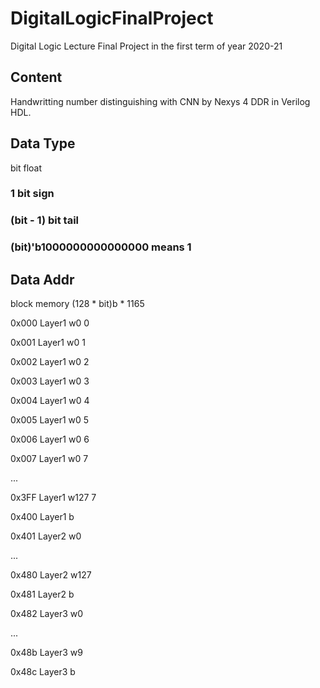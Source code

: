 # DigitalLogicFinalProject
Digital Logic Lecture Final Project in the first term of year 2020-21

## Content
Handwritting number distinguishing with CNN by Nexys 4 DDR in Verilog HDL.

## Data Type 
bit float
### 1 bit sign
### (bit - 1) bit tail 
### (bit)'b1000000000000000 means 1
## Data Addr

block memory (128 * bit)b * 1165

0x000 Layer1 w0 0

0x001 Layer1 w0 1

0x002 Layer1 w0 2

0x003 Layer1 w0 3

0x004 Layer1 w0 4

0x005 Layer1 w0 5

0x006 Layer1 w0 6

0x007 Layer1 w0 7

...

0x3FF Layer1 w127 7

0x400 Layer1 b

0x401 Layer2 w0

...

0x480 Layer2 w127

0x481 Layer2 b

0x482 Layer3 w0

...

0x48b Layer3 w9

0x48c Layer3 b